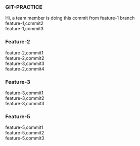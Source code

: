 ### GIT-PRACTICE
Hi, a team member is doing this commit from feature-1 branch<br />
feature-1,commit2<br />
feature-1,commit3<br />

### Feature-2
feature-2,commit1<br />
feature-2,commit2<br />
feature-3,commit3<br />
feature-2,commit4<br />

### Feature-3
feature-3,commit1<br />
feature-3,commit2<br />
feature-3,commit3<br />

### Feature-5
feature-5,commit1<br />
feature-5,commit2<br />
feature-5,commit3<br />